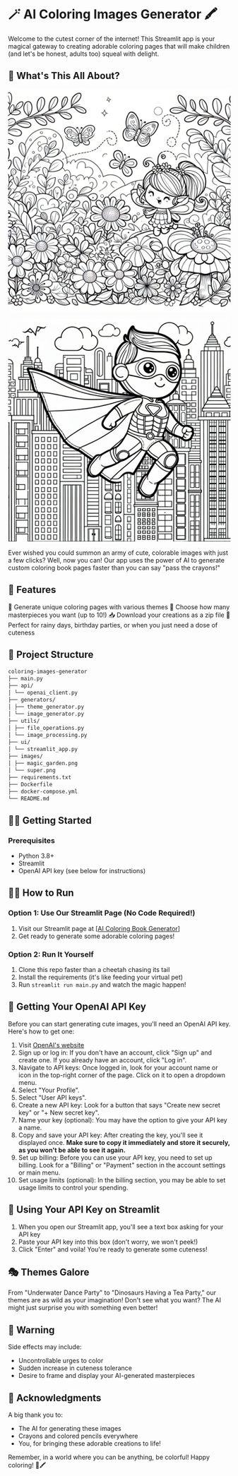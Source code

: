 # 🪄 AI Coloring Images Generator 🖍️

Welcome to the cutest corner of the internet! This Streamlit app is your magical gateway to creating adorable coloring pages that will make children (and let's be honest, adults too) squeal with delight.

## 🌟 What's This All About?
    
![Its magical](./images/magic_garden.png)
    
![Its super](./images/super.png)

Ever wished you could summon an army of cute, colorable images with just a few clicks? Well, now you can! Our app uses the power of AI to generate custom coloring book pages faster than you can say "pass the crayons!"

## 🚀 Features

🎨 Generate unique coloring pages with various themes
🔢 Choose how many masterpieces you want (up to 10!)
📥 Download your creations as a zip file
🌈 Perfect for rainy days, birthday parties, or when you just need a dose of cuteness

## 📁 Project Structure
```
coloring-images-generator
├── main.py
├── api/
│ └── openai_client.py
├── generators/
│ ├── theme_generator.py
│ └── image_generator.py
├── utils/
│ ├── file_operations.py
│ └── image_processing.py
├── ui/
│ └── streamlit_app.py
├── images/
│ ├── magic_garden.png
│ └── super.png
├── requirements.txt
├── Dockerfile
├── docker-compose.yml
└── README.md
```
## 🏃‍♂️ Getting Started
### Prerequisites

- Python 3.8+
- Streamlit
- OpenAI API key (see below for instructions)

## 🏃‍♂️ How to Run

### Option 1: Use Our Streamlit Page (No Code Required!)

1. Visit our Streamlit page at [[AI Coloring Book Generator](https://letmepractice.com/proxy/8503/)]
2. Get ready to generate some adorable coloring pages!

### Option 2: Run It Yourself

1. Clone this repo faster than a cheetah chasing its tail
2. Install the requirements (it's like feeding your virtual pet)
3. Run `streamlit run main.py` and watch the magic happen!

## 🔑 Getting Your OpenAI API Key

Before you can start generating cute images, you'll need an OpenAI API key. Here's how to get one:

1. Visit [OpenAI's website](https://platform.openai.com/)
2. Sign up or log in: If you don't have an account, click "Sign up" and create one. If you already have an account, click "Log in".
3. Navigate to API keys: Once logged in, look for your account name or icon in the top-right corner of the page. Click on it to open a dropdown menu.
4. Select "Your Profile".
5. Select "User API keys".
6. Create a new API key: Look for a button that says "Create new secret key" or "+ New secret key".
7. Name your key (optional): You may have the option to give your API key a name.
8. Copy and save your API key: After creating the key, you'll see it displayed once. **Make sure to copy it immediately and store it securely, as you won't be able to see it again.**
9. Set up billing: Before you can use your API key, you need to set up billing. Look for a "Billing" or "Payment" section in the account settings or main menu.
10. Set usage limits (optional): In the billing section, you may be able to set usage limits to control your spending.


## 🎨 Using Your API Key on Streamlit

1. When you open our Streamlit app, you'll see a text box asking for your API key
2. Paste your API key into this box (don't worry, we won't peek!)
3. Click "Enter" and voila! You're ready to generate some cuteness!

## 🎭 Themes Galore

From "Underwater Dance Party" to "Dinosaurs Having a Tea Party," our themes are as wild as your imagination! Don't see what you want? The AI might just surprise you with something even better!

## 🚨 Warning

Side effects may include:
- Uncontrollable urges to color
- Sudden increase in cuteness tolerance
- Desire to frame and display your AI-generated masterpieces

## 🙏 Acknowledgments

A big thank you to:
- The AI for generating these images
- Crayons and colored pencils everywhere
- You, for bringing these adorable creations to life!

Remember, in a world where you can be anything, be colorful! Happy coloring! 🌈🖍️
